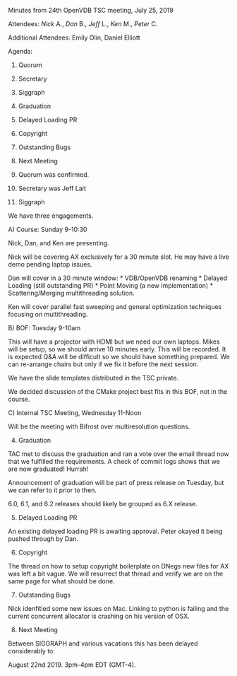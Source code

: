 Minutes from 24th OpenVDB TSC meeting, July 25, 2019

Attendees: *Nick* A., *Dan* B., *Jeff* L., *Ken* M., *Peter* C.

Additional Attendees: Emily Olin, Daniel Elliott

Agenda:

1) Quorum
2) Secretary
3) Siggraph
4) Graduation
5) Delayed Loading PR
6) Copyright
7) Outstanding Bugs
8) Next Meeting

1) Quorum was confirmed.

2) Secretary was Jeff Lait

3) Siggraph

We have three engagements.

A) Course: Sunday 9-10:30

Nick, Dan, and Ken are presenting.

Nick will be covering AX exclusively for a 30 minute slot.  He may have
a live demo pending laptop issues.

Dan will cover in a 30 minute window:
    * VDB/OpenVDB renaming
    * Delayed Loading (still outstanding PR)
    * Point Moving (a new implementation)
    * Scattering/Merging multithreading solution.

Ken will cover parallel fast sweeping and general optimization techniques
focusing on multithreading.

B) BOF: Tuesday 9-10am

This will have a projector with HDMI but we need our own laptops.
Mikes will be setup, so we should arrive 10 minutes early.  This
will be recorded.  It is expected Q&A will be difficult so we should
have something prepared.   We can re-arrange chairs but only if we
fix it before the next session.

We have the slide templates distributed in the TSC private.

We decided discussion of the CMake project best fits in this BOF,
not in the course.

C) Internal TSC Meeting, Wednesday 11-Noon

Will be the meeting with Bifrost over multiresolution questions.

4) Graduation

TAC met to discuss the graduation and ran a vote over the email thread now
that we fulfilled the requirements.  A check of commit logs shows that we
are now graduated!   Hurrah!

Announcement of graduation will be part of press release on Tuesday,
but we can refer to it prior to then.

6.0, 6.1, and 6.2 releases should likely be grouped as 6.X release.

5) Delayed Loading PR

An existing delayed loading PR is awaiting approval.  Peter okayed
it being pushed through by Dan.

6) Copyright

The thread on how to setup copyright boilerplate on DNegs new files
for AX was left a bit vague.  We will resurrect that thread and verify
we are on the same page for what should be done.

7) Outstanding Bugs

Nick idenfitied some new issues on Mac.  Linking to python is failing
and the current concurrent allocator is crashing on his version of OSX.

8) Next Meeting

Between SIGGRAPH and various vacations this has been delayed considerably
to:

August 22nd 2019.  3pm-4pm EDT (GMT-4).
